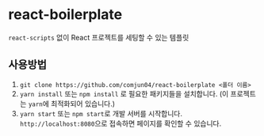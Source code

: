 # react-boilerplate
`react-scripts` 없이 React 프로젝트를 세팅할 수 있는 템플릿

## 사용방법
1. `git clone https://github.com/comjun04/react-boilerplate <폴더 이름>`
2. `yarn install` 또는 `npm install` 로 필요한 패키지들을 설치합니다. (이 프로젝트는 `yarn`에 최적화되어 있습니다.)
3. `yarn start` 또는 `npm start`로 개발 서버를 시작합니다. `http://localhost:8080`으로 접속하면 페이지를 확인할 수 있습니다.
